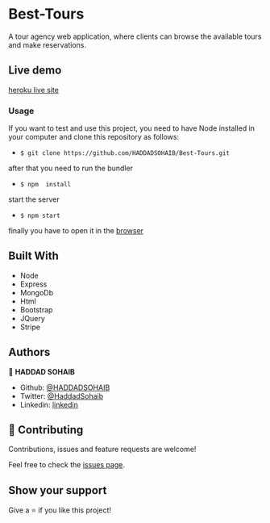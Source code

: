 # Best-Tours

A tour agency web application, where clients can browse the available tours and make reservations.

## Live demo

[heroku live site](https://best-tours.herokuapp.com/)

### Usage

If you want to test and use this project, you need to have Node installed in your computer and clone this repository as follows:
* `$ git clone https://github.com/HADDADSOHAIB/Best-Tours.git`

after that you need to run the bundler
* `$ npm  install`

start the server
* `$ npm start`

finally you have to open it in the [browser](http://localhost:3000/)

## Built With

- Node
- Express
- MongoDb
- Html
- Bootstrap
- JQuery
- Stripe

## Authors

👤 **HADDAD SOHAIB**

- Github: [@HADDADSOHAIB](https://github.com/HADDADSOHAIB)
- Twitter: [@HaddadSohaib](https://twitter.com/HaddadSohaib)
- Linkedin: [linkedin](https://www.linkedin.com/in/sohaibhaddad/)


## 🤝 Contributing

Contributions, issues and feature requests are welcome!

Feel free to check the [issues page](issues/).

## Show your support

Give a ⭐️ if you like this project!
